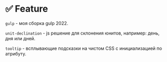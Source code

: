# ✅ Feature

`gulp` - моя сборка gulp 2022.<br>

`unit-declination` - js решение для склонения юнитов, например: день, дня или дней.<br>

`tooltip` - всплывающие подсказки на чистом CSS с инициализацией по атрибуту.<br>
